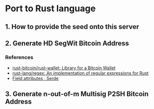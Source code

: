 # Port to Rust language

## 1. How to provide the seed onto this server

## 2. Generate HD SegWit Bitcoin Address

### References

- [rust-bitcoin/rust-wallet: Library for a Bitcoin Wallet](https://github.com/rust-bitcoin/rust-wallet)
- [rust-lang/regex: An implementation of regular expressions for Rust](https://github.com/rust-lang/regex)
- [Field attributes · Serde](https://serde.rs/field-attrs.html)

## 3. Generate n-out-of-m Multisig P2SH Bitcoin Address
